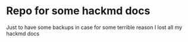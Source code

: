 # Repo for some hackmd docs
Just to have some backups in case for some terrible reason I lost all my hackmd docs
